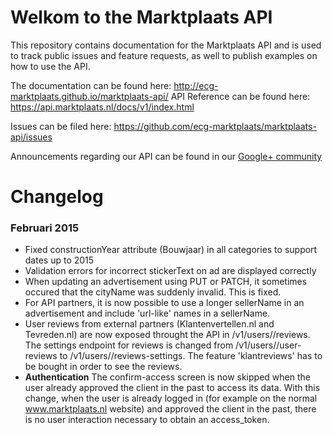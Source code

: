 Welkom to the Marktplaats API
=============================

This repository contains documentation for the Marktplaats API and is used
to track public issues and feature requests, as well to publish examples on how to
use the API.

The documentation can be found here: http://ecg-marktplaats.github.io/marktplaats-api/
API Reference can be found here: https://api.marktplaats.nl/docs/v1/index.html

Issues can be filed here: https://github.com/ecg-marktplaats/marktplaats-api/issues

Announcements regarding our API can be found in our [Google+ community](https://plus.google.com/communities/107755456222203660866)

Changelog
=========

### Februari 2015

- Fixed constructionYear attribute (Bouwjaar) in all categories to support dates up to 2015
- Validation errors for incorrect stickerText on ad are displayed correctly
- When updating an advertisement using PUT or PATCH, it sometimes occured that the cityName was suddenly invalid. This is fixed.
- For API partners, it is now possible to use a longer sellerName in an advertisement and include 'url-like' names in a sellerName.
- User reviews from external partners (Klantenvertellen.nl and Tevreden.nl) are now exposed throught the API in /v1/users/<userId>/reviews. The settings endpoint for reviews is changed from /v1/users/<userId>/user-reviews to /v1/users/<userId>/reviews-settings. The feature 'klantreviews' has to be bought in order to see the reviews.
- __Authentication__ The confirm-access screen is now skipped when the user already approved the client in the past to access its data. With this change, when the user is already logged in (for example on the normal www.marktplaats.nl website) and approved the client in the past, there is no user interaction necessary to obtain an access_token.
